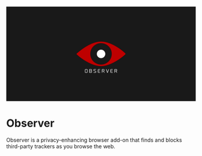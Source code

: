 ![Observer Banner](https://github.com/gabrielAduku/Observer/blob/main/images/observer_banner.jpg?raw=true)  
# Observer
Observer is a privacy-enhancing browser add-on that finds and blocks third-party trackers as you browse the web.
